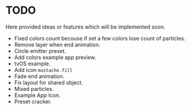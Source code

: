 # TODO

Here provided ideas or features which will be implemented soon.

- Fixed colors count becouse if set a few colors lose count of particles.
- Remove layer when end animation.
- Circle emitter preset.
- Add colors example app preview.
- tvOS example.
- Add icon `mustache.fill`
- Fade end animation.
- Fix layout for shared object.
- Mixed particles.
- Example App Icon.
- Preset cracker.


